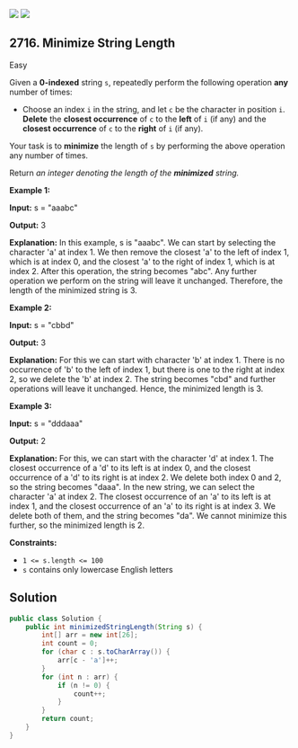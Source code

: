 [![](https://img.shields.io/github/stars/javadev/LeetCode-in-Java?label=Stars&style=flat-square)](https://github.com/javadev/LeetCode-in-Java)
[![](https://img.shields.io/github/forks/javadev/LeetCode-in-Java?label=Fork%20me%20on%20GitHub%20&style=flat-square)](https://github.com/javadev/LeetCode-in-Java/fork)

## 2716\. Minimize String Length

Easy

Given a **0-indexed** string `s`, repeatedly perform the following operation **any** number of times:

*   Choose an index `i` in the string, and let `c` be the character in position `i`. **Delete** the **closest occurrence** of `c` to the **left** of `i` (if any) and the **closest occurrence** of `c` to the **right** of `i` (if any).

Your task is to **minimize** the length of `s` by performing the above operation any number of times.

Return _an integer denoting the length of the **minimized** string._

**Example 1:**

**Input:** s = "aaabc"

**Output:** 3

**Explanation:** In this example, s is "aaabc". We can start by selecting the character 'a' at index 1. We then remove the closest 'a' to the left of index 1, which is at index 0, and the closest 'a' to the right of index 1, which is at index 2. After this operation, the string becomes "abc". Any further operation we perform on the string will leave it unchanged. Therefore, the length of the minimized string is 3.

**Example 2:**

**Input:** s = "cbbd"

**Output:** 3

**Explanation:** For this we can start with character 'b' at index 1. There is no occurrence of 'b' to the left of index 1, but there is one to the right at index 2, so we delete the 'b' at index 2. The string becomes "cbd" and further operations will leave it unchanged. Hence, the minimized length is 3.

**Example 3:**

**Input:** s = "dddaaa"

**Output:** 2

**Explanation:** For this, we can start with the character 'd' at index 1. The closest occurrence of a 'd' to its left is at index 0, and the closest occurrence of a 'd' to its right is at index 2. We delete both index 0 and 2, so the string becomes "daaa". In the new string, we can select the character 'a' at index 2. The closest occurrence of an 'a' to its left is at index 1, and the closest occurrence of an 'a' to its right is at index 3. We delete both of them, and the string becomes "da". We cannot minimize this further, so the minimized length is 2.

**Constraints:**

*   `1 <= s.length <= 100`
*   `s` contains only lowercase English letters

## Solution

```java
public class Solution {
    public int minimizedStringLength(String s) {
        int[] arr = new int[26];
        int count = 0;
        for (char c : s.toCharArray()) {
            arr[c - 'a']++;
        }
        for (int n : arr) {
            if (n != 0) {
                count++;
            }
        }
        return count;
    }
}
```